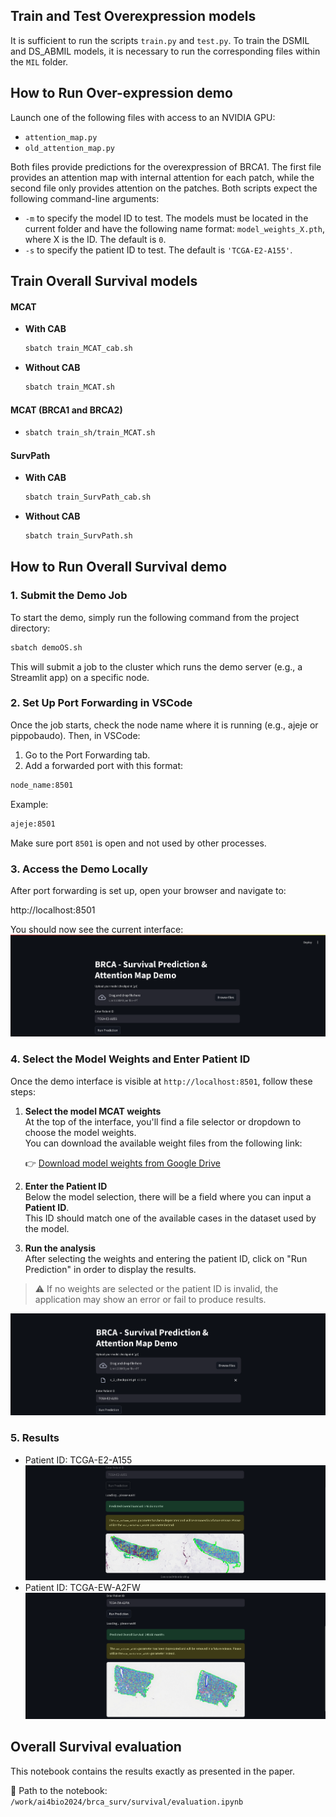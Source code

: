 ## Train and Test Overexpression models

It is sufficient to run the scripts `train.py` and `test.py`. To train the DSMIL and DS_ABMIL models, it is necessary to run the corresponding files within the `MIL` folder.


## How to Run Over-expression demo

Launch one of the following files with access to an NVIDIA GPU:

- `attention_map.py`
- `old_attention_map.py`

Both files provide predictions for the overexpression of BRCA1. The first file provides an attention map with internal attention for each patch, while the second file only provides attention on the patches.
Both scripts expect the following command-line arguments:

- `-m` to specify the model ID to test. The models must be located in the current folder and have the following name format: `model_weights_X.pth`, where X is the ID. The default is `0`.
- `-s` to specify the patient ID to test. The default is `'TCGA-E2-A155'`.

## Train Overall Survival models

#### MCAT

- **With CAB**  
  ```bash
  sbatch train_MCAT_cab.sh
  ```
- **Without CAB**  
  ```bash
  sbatch train_MCAT.sh
  ```
#### MCAT (BRCA1 and BRCA2)

- ```bash
  sbatch train_sh/train_MCAT.sh
  ```
#### SurvPath

- **With CAB**  
  ```bash
  sbatch train_SurvPath_cab.sh
  ```
- **Without CAB**  
  ```bash
  sbatch train_SurvPath.sh
  ```
  

## How to Run Overall Survival demo

### 1. Submit the Demo Job

To start the demo, simply run the following command from the project directory:

```bash
sbatch demoOS.sh
```

This will submit a job to the cluster which runs the demo server (e.g., a Streamlit app) on a specific node.
### 2. Set Up Port Forwarding in VSCode

Once the job starts, check the node name where it is running (e.g., ajeje or pippobaudo). Then, in VSCode:

1. Go to the Port Forwarding tab.
2.  Add a forwarded port with this format:
```bash
node_name:8501
```
Example:
```bash
ajeje:8501
```
  Make sure port ```8501``` is open and not used by other processes.

### 3. Access the Demo Locally

After port forwarding is set up, open your browser and navigate to:

http://localhost:8501

You should now see the current interface: ![](img/demo1.png)

### 4. Select the Model Weights and Enter Patient ID

Once the demo interface is visible at `http://localhost:8501`, follow these steps:

1. **Select the model MCAT weights**  
   At the top of the interface, you'll find a file selector or dropdown to choose the model weights.  
   You can download the available weight files from the following link:

   👉 [Download model weights from Google Drive](https://drive.google.com/drive/folders/1AEz8LCSWBxUGjOxhNfpERG4iOjh6uh1H?usp=drive_link)


2. **Enter the Patient ID**  
   Below the model selection, there will be a field where you can input a **Patient ID**.  
   This ID should match one of the available cases in the dataset used by the model.

3. **Run the analysis**  
   After selecting the weights and entering the patient ID, click on "Run Prediction" in order to display the results.

> ⚠️ If no weights are selected or the patient ID is invalid, the application may show an error or fail to produce results.

![](img/demo2.png)

### 5. Results
- Patient ID: TCGA-E2-A155 ![](img/demo3.png)
- Patient ID: TCGA-EW-A2FW ![](img/demo4.png)
  
## Overall Survival evaluation
This notebook contains the results exactly as presented in the paper.

📍 Path to the notebook:  
`/work/ai4bio2024/brca_surv/survival/evaluation.ipynb`
